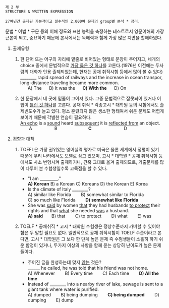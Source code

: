     제 2 부
    STRUCTURE & WRITTEN EXPRESSION
    
    27여년간 출제된 기본적이고 필수적인 2,000여 문제의 group별 분석 * 정리.

 문법 * 어법 * 구문 등의 이해 정도와 표현 능력을 측정하는 테스트로서 영문이해의 가장 근본이 되고, 중요하기 때문에 본서에서는 독해력과 함께 가장 많은 지면을 할애하였다.
 
1. 출제유형
    1. 한 단어 또는 어구의 자리에 밑줄로 비어있는 형태로 문장이 주어지고, 네개의 choice 중에서 문법적으로 <ins>가장 옳은 것 하나</ins>를 고른다.(1976년 이전에는 두사람의 대화가 인용 출제되었는데, 현재는 공채 취직시험 등에서 많이 볼 수 있다)  
    ________ rapid spread of railways and the increase in ocean transpor, long-distance traveling became more common.  
&nbsp;&nbsp;&nbsp;&nbsp;&nbsp;&nbsp;A) The&nbsp;&nbsp;&nbsp;&nbsp;&nbsp;&nbsp;B) It was the&nbsp;&nbsp;&nbsp;&nbsp;&nbsp;&nbsp;**C) With the**&nbsp;&nbsp;&nbsp;&nbsp;&nbsp;&nbsp;D) On
   
    2. 한 문장에서 네 곳에 밑줄이 그어져 있다. 그중 문법적으로 잘못되어 있거나 어법이 <ins>틀린 것 하나</ins>를 고른다. 공채 취직 * 각종고시 * 대학원 등의 시험에서도 출제빈도수가 늘고 있다. 평소 훈련되지 않은 생소한 형태여서 쉬운 문제도 어렵게 보이기 때문에 각별한 연습이 필요하다.  
    <ins>An echo</ins> is a <ins>sound</ins> heard <ins>subsequent</ins> it is <ins>reflected from</ins> an object.  
&nbsp;&nbsp;&nbsp;&nbsp;&nbsp;&nbsp; A &nbsp;&nbsp;&nbsp;&nbsp;&nbsp;&nbsp;&nbsp;&nbsp;&nbsp;&nbsp;&nbsp;&nbsp;&nbsp;&nbsp;&nbsp;&nbsp; B &nbsp;&nbsp;&nbsp;&nbsp;&nbsp;&nbsp;&nbsp;&nbsp;&nbsp;&nbsp;&nbsp;&nbsp;&nbsp;&nbsp;&nbsp;&nbsp;&nbsp;&nbsp;&nbsp;&nbsp;&nbsp;&nbsp;&nbsp; **C** &nbsp;&nbsp;&nbsp;&nbsp;&nbsp;&nbsp;&nbsp;&nbsp;&nbsp;&nbsp;&nbsp;&nbsp;&nbsp;&nbsp;&nbsp;&nbsp;&nbsp;&nbsp;&nbsp;&nbsp;&nbsp;&nbsp;&nbsp;&nbsp; D
2. 경향과 대책
    1. TOEFL은 가장 권위있는 영어실력 평가로 미국은 물론 세계에서 정평이 있기 때문에 우리 나라에서도 모델로 삼고 있으며, 고시 * 대학원 * 공채 취직시험 등에서도 사소 변형시켜 출제하거나, 간혹 그대로 옮겨 출제되므로, 기출문제를 많이 다루어 본 수험생일수록 고득점을 할 수 있다.  
        * "I am _________."     
        **A) Korean**  B) a Korean  C) Koreans  D) the Korean  E) Korea  
        * Is the climate of Italy ________?   
        A) similar like Florida &nbsp;&nbsp;&nbsp;&nbsp;&nbsp;&nbsp; B) somewhat similar to Florida   
        C) so much like Florida &nbsp;&nbsp;&nbsp;&nbsp;&nbsp;&nbsp; **D) somewhat like Florida**
        * She was <ins>said</ins> by women <ins>that</ins> they had husbands <ins>to protect</ins> their rights and that <ins>what</ins> she needed <ins>was</ins> a husband.  
        **A) said**&nbsp;&nbsp;&nbsp;&nbsp;&nbsp;&nbsp; B) that &nbsp;&nbsp;&nbsp;&nbsp;&nbsp;&nbsp;  C) to protect &nbsp;&nbsp;&nbsp;&nbsp;&nbsp;&nbsp;  D) what &nbsp;&nbsp;&nbsp;&nbsp;&nbsp;&nbsp; E) was
        
    2. TOELF * 공채취직 * 고시 * 대학원 수험생은 정상수준까지 카버할 수 있어야 함은 두 말할 필요도 없다. 일반적으로 공채 취직시험이 TOELF 수준이라고 본다면, 고시 * 대학원은 그 보다 한 단계 높은 문제 즉 수험생들이 소홀히 하기 쉬운 함정이 있거나, 두가지 이상의 사항을 함께 묻는 상당히 난이도가 높은 문제들이다.
        * 주어진 글을 완성하는데 맞지 <ins>않는</ins> 것은?  
        ______ he called, he was told that his friend was not home.  
        A)  Whenever  &nbsp;&nbsp;&nbsp;&nbsp;&nbsp;&nbsp; B) Every time &nbsp;&nbsp;&nbsp;&nbsp;&nbsp;&nbsp; C) Each time &nbsp;&nbsp;&nbsp;&nbsp;&nbsp;&nbsp; **D) All the time** 
        * Instead of ________ into a nearby river of lake, sewage is sent to a giant tank where water is purified.  
        A) dumped  &nbsp;&nbsp;&nbsp;&nbsp;&nbsp;&nbsp; B) being dumping &nbsp;&nbsp;&nbsp;&nbsp;&nbsp;&nbsp;  **C) being dumped**  &nbsp;&nbsp;&nbsp;&nbsp;&nbsp;&nbsp; D) dumping &nbsp;&nbsp;&nbsp;&nbsp;&nbsp;&nbsp; E) dump

